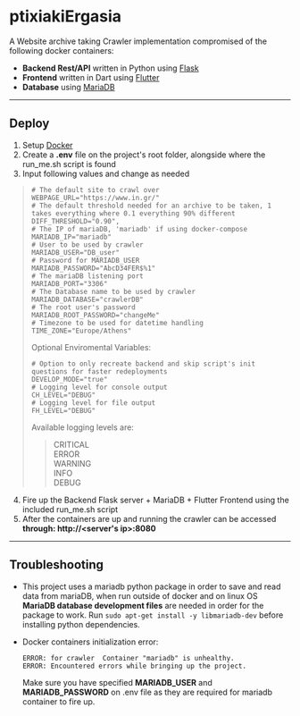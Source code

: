 # ptixiakiErgasia

A Website archive taking Crawler implementation compromised of the following docker containers:
  - **Backend Rest/API** written in Python using [Flask](https://flask.palletsprojects.com/)
  - **Frontend** written in Dart using [Flutter](https://flutter.dev/)
  - **Database** using [MariaDB](https://mariadb.com/)

---

## Deploy
1. Setup [Docker](https://docs.docker.com/get-started/)
2. Create a **.env** file on the project's root folder, alongside where the run_me.sh script is found
3. Input following values and change as needed
  >
  > ```
  > # The default site to crawl over
  > WEBPAGE_URL="https://www.in.gr/"
  > # The default threshold needed for an archive to be taken, 1 takes everything where 0.1 everything 90% different
  > DIFF_THRESHOLD="0.90",
  > # The IP of mariaDB, 'mariadb' if using docker-compose
  > MARIADB_IP="mariadb"
  > # User to be used by crawler
  > MARIADB_USER="DB_user"
  > # Password for MARIADB_USER
  > MARIADB_PASSWORD="AbcD34FER$%1"
  > # The mariaDB listening port
  > MARIADB_PORT="3306"
  > # The Database name to be used by crawler
  > MARIADB_DATABASE="crawlerDB"
  > # The root user's password
  > MARIADB_ROOT_PASSWORD="changeMe"
  > # Timezone to be used for datetime handling
  > TIME_ZONE="Europe/Athens"
  > ```
  >
  > Optional Enviromental Variables:
  >
  > ```
  > # Option to only recreate backend and skip script's init questions for faster redeployments
  > DEVELOP_MODE="true"
  > # Logging level for console output
  > CH_LEVEL="DEBUG"
  > # Logging level for file output
  > FH_LEVEL="DEBUG"
  > ```
  >
  > Available logging levels are:
  >
  > > CRITICAL \
  > > ERROR \
  > > WARNING \
  > > INFO \
  > > DEBUG
4. Fire up the Backend Flask server + MariaDB + Flutter Frontend using the included run_me.sh script
5. After the containers are up and running the crawler can be accessed **through: http://<server's ip>:8080**

---

## Troubleshooting

- This project uses a mariadb python package in order to save and read data from mariaDB, when run outside of docker and on linux OS **MariaDB database development files** are needed in order for the package to work. Run `sudo apt-get install -y libmariadb-dev` before installing python dependencies.

- Docker containers initialization error:

  ```
  ERROR: for crawler  Container "mariadb" is unhealthy.
  ERROR: Encountered errors while bringing up the project.
  ```

  Make sure you have specified **MARIADB_USER** and **MARIADB_PASSWORD** on .env file as they are required for mariadb container to fire up.

